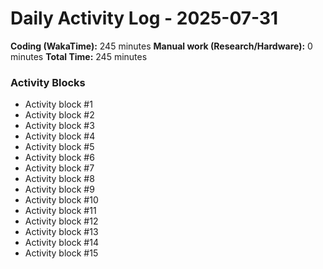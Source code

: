 # Daily Activity Log - 2025-07-31

**Coding (WakaTime):** 245 minutes
**Manual work (Research/Hardware):** 0 minutes
**Total Time:** 245 minutes

### Activity Blocks
- Activity block #1
- Activity block #2
- Activity block #3
- Activity block #4
- Activity block #5
- Activity block #6
- Activity block #7
- Activity block #8
- Activity block #9
- Activity block #10
- Activity block #11
- Activity block #12
- Activity block #13
- Activity block #14
- Activity block #15
